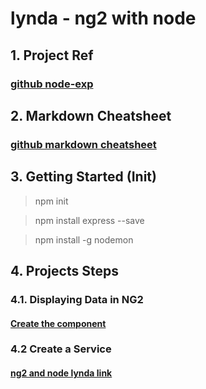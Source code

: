 # lynda - ng2 with node

## 1. Project Ref
### [github node-exp](https://github.com/lean35/node-exp)

## 2. Markdown Cheatsheet
### [github markdown cheatsheet](https://github.com/adam-p/markdown-here/wiki/Markdown-Cheatsheet)

## 3.  Getting Started (Init)

> npm init

> npm install express --save

> npm install -g nodemon

## 4.  Projects Steps


### 4.1. Displaying Data in NG2
#### [Create the component](https://www.lynda.com/AngularJS-tutorials/Create-component/576588/615525-4.html?autoplay=true)


### 4.2 Create a Service
#### [ng2 and node lynda link](https://www.lynda.com/AngularJS-tutorials/Create-service/576588/615481-4.html?autoplay=true)



      


